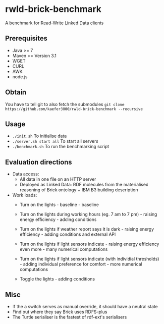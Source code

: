 # rwld-brick-benchmark
A benchmark for Read-Write Linked Data clients

## Prerequisites
* Java >= 7
* Maven >= Version 3.1
* WGET
* CURL
* AWK
* node.js

## Obtain
You have to tell git to also fetch the submodules
`git clone https://github.com/kaefer3000/rwld-brick-benchmark --recursive`

## Usage
* `./init.sh` To initialise data
* `./server.sh start all` To start all servers
* `./benchmark.sh` To run the benchmarking script

## Evaluation directions
* Data access:
  * All data in one file on an HTTP server
  * Deployed as Linked Data: RDF molecules from the materialised reasoning of Brick ontology + IBM B3 building description
* Work loads:
  * Turn on the lights - baseline - baseline
  * Turn on the lights during working hours (eg. 7 am to 7 pm) - raising energy efficiency - adding conditions
  * Turn on the lights if weather report says it is dark - raising energy efficiency - adding conditions and external API
  * Turn on the lights if light sensors indicate - raising energy efficiency even more - many numerical computations
  * Turn on the lights if light sensors indicate (with individial thresholds) - adding individual preference for comfort - more numerical computations
  
  * Toggle the lights - adding conditions

## Misc
* If the a switch serves as manual override, it should have a neutral state
* Find out where they say Brick uses RDFS-plus
* The Turtle serialiser is the fastest of rdf-ext's serialisers
